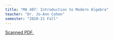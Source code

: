 ```yaml
---
title: "MA 407: Introduction to Modern Algebra"
teacher: "Dr. Jo-Ann Cohen"
semester: "2020-21 Fall"
---
```


[Scanned PDF.](scan.pdf)
